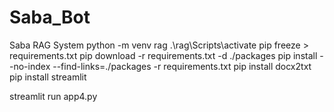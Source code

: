 # Saba_Bot
Saba RAG System
python -m venv rag
.\rag\Scripts\activate
pip freeze > requirements.txt
pip download -r requirements.txt -d ./packages
pip install --no-index --find-links=./packages -r requirements.txt
pip install docx2txt
pip install streamlit

streamlit run app4.py
